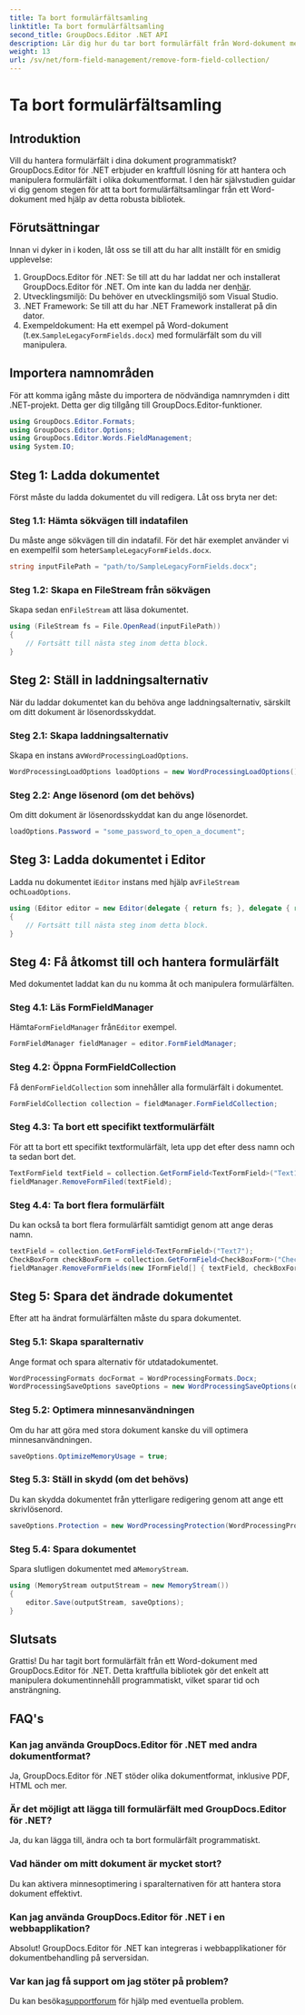 ```yaml
---
title: Ta bort formulärfältsamling
linktitle: Ta bort formulärfältsamling
second_title: GroupDocs.Editor .NET API
description: Lär dig hur du tar bort formulärfält från Word-dokument med GroupDocs.Editor för .NET med denna steg-för-steg-guide. Idealisk för utvecklare.
weight: 13
url: /sv/net/form-field-management/remove-form-field-collection/
---
```


# Ta bort formulärfältsamling

## Introduktion
Vill du hantera formulärfält i dina dokument programmatiskt? GroupDocs.Editor för .NET erbjuder en kraftfull lösning för att hantera och manipulera formulärfält i olika dokumentformat. I den här självstudien guidar vi dig genom stegen för att ta bort formulärfältsamlingar från ett Word-dokument med hjälp av detta robusta bibliotek. 
## Förutsättningar
Innan vi dyker in i koden, låt oss se till att du har allt inställt för en smidig upplevelse:
1. GroupDocs.Editor för .NET: Se till att du har laddat ner och installerat GroupDocs.Editor för .NET. Om inte kan du ladda ner den[här](https://releases.groupdocs.com/editor/net/).
2. Utvecklingsmiljö: Du behöver en utvecklingsmiljö som Visual Studio.
3. .NET Framework: Se till att du har .NET Framework installerat på din dator.
4.  Exempeldokument: Ha ett exempel på Word-dokument (t.ex.`SampleLegacyFormFields.docx`) med formulärfält som du vill manipulera.

## Importera namnområden
För att komma igång måste du importera de nödvändiga namnrymden i ditt .NET-projekt. Detta ger dig tillgång till GroupDocs.Editor-funktioner.
```csharp
using GroupDocs.Editor.Formats;
using GroupDocs.Editor.Options;
using GroupDocs.Editor.Words.FieldManagement;
using System.IO;
```
## Steg 1: Ladda dokumentet
Först måste du ladda dokumentet du vill redigera. Låt oss bryta ner det:
### Steg 1.1: Hämta sökvägen till indatafilen
 Du måste ange sökvägen till din indatafil. För det här exemplet använder vi en exempelfil som heter`SampleLegacyFormFields.docx`.
```csharp
string inputFilePath = "path/to/SampleLegacyFormFields.docx";
```
### Steg 1.2: Skapa en FileStream från sökvägen
 Skapa sedan en`FileStream` att läsa dokumentet.
```csharp
using (FileStream fs = File.OpenRead(inputFilePath))
{
    // Fortsätt till nästa steg inom detta block.
}
```
## Steg 2: Ställ in laddningsalternativ
När du laddar dokumentet kan du behöva ange laddningsalternativ, särskilt om ditt dokument är lösenordsskyddat.
### Steg 2.1: Skapa laddningsalternativ
 Skapa en instans av`WordProcessingLoadOptions`.
```csharp
WordProcessingLoadOptions loadOptions = new WordProcessingLoadOptions();
```
### Steg 2.2: Ange lösenord (om det behövs)
Om ditt dokument är lösenordsskyddat kan du ange lösenordet.
```csharp
loadOptions.Password = "some_password_to_open_a_document";
```
## Steg 3: Ladda dokumentet i Editor
 Ladda nu dokumentet i`Editor` instans med hjälp av`FileStream` och`LoadOptions`.
```csharp
using (Editor editor = new Editor(delegate { return fs; }, delegate { return loadOptions; }))
{
    // Fortsätt till nästa steg inom detta block.
}
```
## Steg 4: Få åtkomst till och hantera formulärfält
Med dokumentet laddat kan du nu komma åt och manipulera formulärfälten.
### Steg 4.1: Läs FormFieldManager
 Hämta`FormFieldManager` från`Editor` exempel.
```csharp
FormFieldManager fieldManager = editor.FormFieldManager;
```
### Steg 4.2: Öppna FormFieldCollection
 Få den`FormFieldCollection` som innehåller alla formulärfält i dokumentet.
```csharp
FormFieldCollection collection = fieldManager.FormFieldCollection;
```
### Steg 4.3: Ta bort ett specifikt textformulärfält
För att ta bort ett specifikt textformulärfält, leta upp det efter dess namn och ta sedan bort det.
```csharp
TextFormField textField = collection.GetFormField<TextFormField>("Text1");
fieldManager.RemoveFormFiled(textField);
```
### Steg 4.4: Ta bort flera formulärfält
Du kan också ta bort flera formulärfält samtidigt genom att ange deras namn.
```csharp
textField = collection.GetFormField<TextFormField>("Text7");
CheckBoxForm checkBoxForm = collection.GetFormField<CheckBoxForm>("Check2");
fieldManager.RemoveFormFields(new IFormField[] { textField, checkBoxForm });
```
## Steg 5: Spara det ändrade dokumentet
Efter att ha ändrat formulärfälten måste du spara dokumentet.
### Steg 5.1: Skapa sparalternativ
Ange format och spara alternativ för utdatadokumentet.
```csharp
WordProcessingFormats docFormat = WordProcessingFormats.Docx;
WordProcessingSaveOptions saveOptions = new WordProcessingSaveOptions(docFormat);
```
### Steg 5.2: Optimera minnesanvändningen
Om du har att göra med stora dokument kanske du vill optimera minnesanvändningen.
```csharp
saveOptions.OptimizeMemoryUsage = true;
```
### Steg 5.3: Ställ in skydd (om det behövs)
Du kan skydda dokumentet från ytterligare redigering genom att ange ett skrivlösenord.
```csharp
saveOptions.Protection = new WordProcessingProtection(WordProcessingProtectionType.AllowOnlyFormFields, "write_password");
```
### Steg 5.4: Spara dokumentet
 Spara slutligen dokumentet med a`MemoryStream`.
```csharp
using (MemoryStream outputStream = new MemoryStream())
{
    editor.Save(outputStream, saveOptions);
}
```

## Slutsats
Grattis! Du har tagit bort formulärfält från ett Word-dokument med GroupDocs.Editor för .NET. Detta kraftfulla bibliotek gör det enkelt att manipulera dokumentinnehåll programmatiskt, vilket sparar tid och ansträngning.
## FAQ's
### Kan jag använda GroupDocs.Editor för .NET med andra dokumentformat?
Ja, GroupDocs.Editor för .NET stöder olika dokumentformat, inklusive PDF, HTML och mer.
### Är det möjligt att lägga till formulärfält med GroupDocs.Editor för .NET?
Ja, du kan lägga till, ändra och ta bort formulärfält programmatiskt.
### Vad händer om mitt dokument är mycket stort?
Du kan aktivera minnesoptimering i sparalternativen för att hantera stora dokument effektivt.
### Kan jag använda GroupDocs.Editor för .NET i en webbapplikation?
Absolut! GroupDocs.Editor för .NET kan integreras i webbapplikationer för dokumentbehandling på serversidan.
### Var kan jag få support om jag stöter på problem?
 Du kan besöka[supportforum](https://forum.groupdocs.com/c/editor/20) för hjälp med eventuella problem.